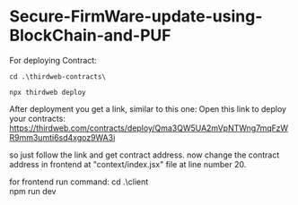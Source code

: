 # Secure-FirmWare-update-using-BlockChain-and-PUF

For deploying Contract:

	cd .\thirdweb-contracts\

	npx thirdweb deploy

After deployment you get a link, similar to this one:
	Open this link to deploy your contracts: https://thirdweb.com/contracts/deploy/Qma3QW5UA2mVpNTWng7mqFzWR9mm3umti6sd4xgoz9WA3i

so just follow the link and get contract address.
now change the contract address in frontend at "context/index.jsx" file at line  number 20.

for frontend run command:
	cd .\client\
	npm run dev
